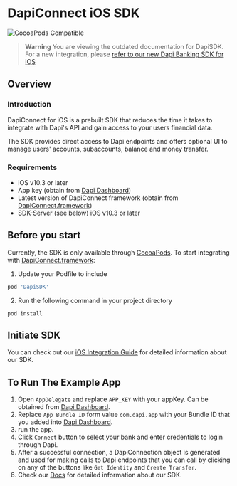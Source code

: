 # DapiConnect iOS SDK
![CocoaPods Compatible](https://img.shields.io/cocoapods/v/DapiSDK)

> **Warning**
>  You are viewing the outdated documentation for DapiSDK. For a new integration, please [refer to our new Dapi Banking SDK for iOS](https://docs.dapi.com/docs/ios-sdk-installation)


## Overview

### Introduction

DapiConnect for iOS is a prebuilt SDK that reduces the time it takes to integrate with Dapi's API and gain access to your users financial data.

The SDK provides direct access to Dapi endpoints and offers optional UI to manage users' accounts, subaccounts, balance and money transfer.

### Requirements

- iOS v10.3 or later
- App key (obtain from [Dapi Dashboard](https://dashboard.dapi.co/))
- Latest version of DapiConnect framework (obtain from [DapiConnect.framework](https://github.com/dapi-co/DapiConnect-iOS/releases))
- SDK-Server (see below)
iOS v10.3 or later

## Before you start

Currently, the SDK is only available through [CocoaPods](https://cocoapods.org/#install). 
To start integrating with  [DapiConnect.framework](https://github.com/dapi-co/DapiConnect-iOS/releases):

1. Update your Podfile to include 

```ruby
pod 'DapiSDK'
```
2. Run the following command in your project directory

```console
pod install
```

## Initiate SDK

You can check out our [iOS Integration Guide](https://dapi-api.readme.io/docs/how-to-integrate-with-ios-sdk) for detailed information about our SDK.

## To Run The Example App

1. Open `AppDelegate` and replace `APP_KEY` with your appKey. Can be obtained from [Dapi Dashboard](https://dashboard.cf.dapi.co/).
2. Replace `App Bundle ID` form  value `com.dapi.app` with your Bundle ID that you added into [Dapi Dashboard](https://dashboard.cf.dapi.co/).
3. run the app.
4. Click `Connect` button to select your bank and enter credentials to login through Dapi.
5. After a successful connection, a DapiConnection object is generated and used for making calls to Dapi endpoints that you can call by clicking on any of the buttons like `Get Identity` and `Create Transfer`.
6. Check our [Docs](https://dapi-api.readme.io/docs/how-to-integrate-with-ios-sdk) for detailed information about our SDK.
